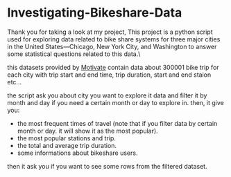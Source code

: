 # Investigating-Bikeshare-Data

Thank you for taking a look at my project, This project is a python script used for exploring data related to bike share systems for three major cities in the United States—Chicago, New York City, and Washington to answer some statistical questions related to this data.\

this datasets provided by [Motivate](https://motivateco.com/) contain data about 300001 bike trip for each city with trip start and end time, trip duration, start and end staion etc...

the script ask you about city you want to explore it data and filter it by month and day if you need a certain month or day to explore in. then, it give you:
* the most frequent times of travel (note that if you filter data by certain month or day. it will show it as the most popular). 
* the most popular stations and trip.
* the total and average trip duration.
* some informations about bikeshare users.

then it ask you if you want to see some rows from the filtered dataset.
